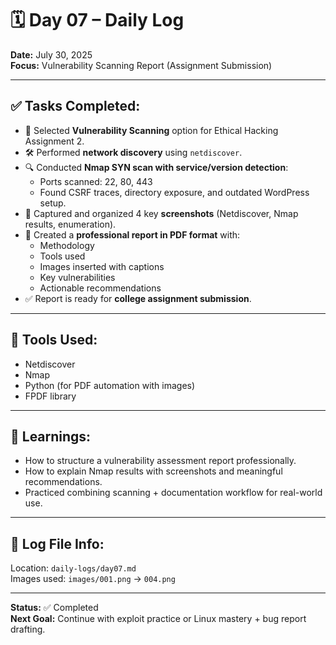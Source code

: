 # 🗓️ Day 07 – Daily Log

**Date:** July 30, 2025  
**Focus:** Vulnerability Scanning Report (Assignment Submission)

---

## ✅ Tasks Completed:

- 📌 Selected **Vulnerability Scanning** option for Ethical Hacking Assignment 2.
- 🛠️ Performed **network discovery** using `netdiscover`.
- 🔍 Conducted **Nmap SYN scan with service/version detection**:
  - Ports scanned: 22, 80, 443
  - Found CSRF traces, directory exposure, and outdated WordPress setup.
- 📸 Captured and organized 4 key **screenshots** (Netdiscover, Nmap results, enumeration).
- 📄 Created a **professional report in PDF format** with:
  - Methodology
  - Tools used
  - Images inserted with captions
  - Key vulnerabilities
  - Actionable recommendations
- ✅ Report is ready for **college assignment submission**.
  
---

## 🔧 Tools Used:

- Netdiscover  
- Nmap  
- Python (for PDF automation with images)  
- FPDF library

---

## 🧠 Learnings:

- How to structure a vulnerability assessment report professionally.
- How to explain Nmap results with screenshots and meaningful recommendations.
- Practiced combining scanning + documentation workflow for real-world use.

---

## 📁 Log File Info:
Location: `daily-logs/day07.md`  
Images used: `images/001.png` → `004.png`

---

**Status:** ✅ Completed  
**Next Goal:** Continue with exploit practice or Linux mastery + bug report drafting.

